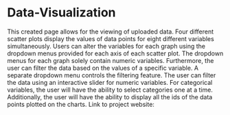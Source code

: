 # Data-Visualization
This created page allows for the viewing of uploaded data. Four different scatter plots display the values of data points for eight different variables simultaneously. Users can alter the variables for each graph using the dropdown menus provided for each axis of each scatter plot. The dropdown menus for each graph solely contain numeric variables. Furthermore, the user can filter the data based on the values of a specific variable. A separate dropdown menu controls the filtering feature. The user can filter the data using an interactive slider for numeric variables. For categorical variables, the user will have the ability to select categories one at a time. Additionally, the user will have the ability to display all the ids of the data points plotted on the charts.
Link to project website: 
